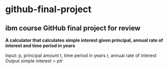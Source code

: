 # github-final-project
## ibm course GitHub final project for review

**A calculator that calculates simple interest given principal, annual rate of interest and time period in years**

Input:
   p, principal amount
   t, time period in years
   r, annual rate of interest
Output
   simple interest = p*t*r
